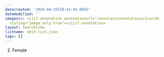```yaml
---
datecreated: '2020-04-25T20:41:44.060Z'
datemodified: ''
imagescr: <iiif-annotation annotationurl="/annotate/annotations/2cac3404-8735-11ea-b3ca-5254008afee6.json"
  styling="image_only:true"></iiif-annotation>
layout: searchview
listname: obj3-list.json
tags: []
---
```

2. Female
